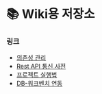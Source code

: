 # 📚 Wiki용 저장소

### 링크

- [의존성 관리](/의존성관리.md)
- [Rest API 통신 사전](/rest통신사전.md)
- [프로젝트 실행법](/express-vue테스트.md)
- [DB-워크벤치 연동](/RDS_DB-워크벤치연동.md)

